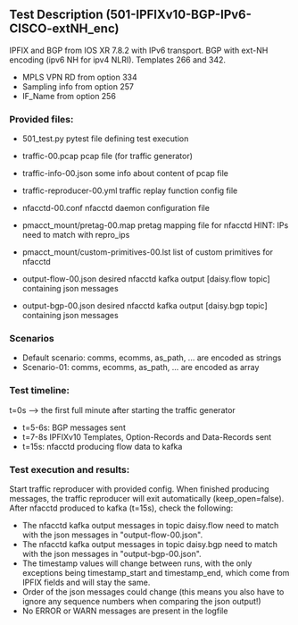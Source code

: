 ## Test Description (501-IPFIXv10-BGP-IPv6-CISCO-extNH_enc)

IPFIX and BGP from IOS XR 7.8.2 with IPv6 transport. BGP with ext-NH encoding (ipv6 NH for ipv4 NLRI). Templates 266 and 342.

- MPLS VPN RD from option 334
- Sampling info from option 257
- IF_Name from option 256

### Provided files:

- 501_test.py                               pytest file defining test execution

- traffic-00.pcap                           pcap file (for traffic generator)
- traffic-info-00.json                      some info about content of pcap file
- traffic-reproducer-00.yml                 traffic replay function config file

- nfacctd-00.conf                           nfacctd daemon configuration file

- pmacct_mount/pretag-00.map                pretag mapping file for nfacctd              HINT: IPs need to match with repro_ips
- pmacct_mount/custom-primitives-00.lst     list of custom primitives for nfacctd

- output-flow-00.json                       desired nfacctd kafka output [daisy.flow topic] containing json messages
- output-bgp-00.json                        desired nfacctd kafka output [daisy.bgp topic] containing json messages

### Scenarios

- Default scenario: comms, ecomms, as_path, ... are encoded as strings
- Scenario-01: comms, ecomms, as_path, ... are encoded as array

### Test timeline:

t=0s --> the first full minute after starting the traffic generator

- t=5-6s:     BGP messages sent  
- t=7-8s      IPFIXv10 Templates, Option-Records and Data-Records sent
- t=15s:      nfacctd producing flow data to kafka

### Test execution and results:

Start traffic reproducer with provided config. When finished producing messages, the traffic reproducer will exit automatically (keep_open=false). 
After nfacctd produced to kafka (t=15s), check the following:

- The nfacctd kafka output messages in topic daisy.flow need to match with the json messages in "output-flow-00.json".
- The nfacctd kafka output messages in topic daisy.bgp need to match with  the json messages in "output-bgp-00.json".
- The timestamp values will change between runs, with the only exceptions being timestamp_start and timestamp_end, which come from IPFIX fields and will stay the same.
- Order of the json messages could change (this means you also have to ignore any sequence numbers when comparing the json output!)
- No ERROR or WARN messages are present in the logfile
